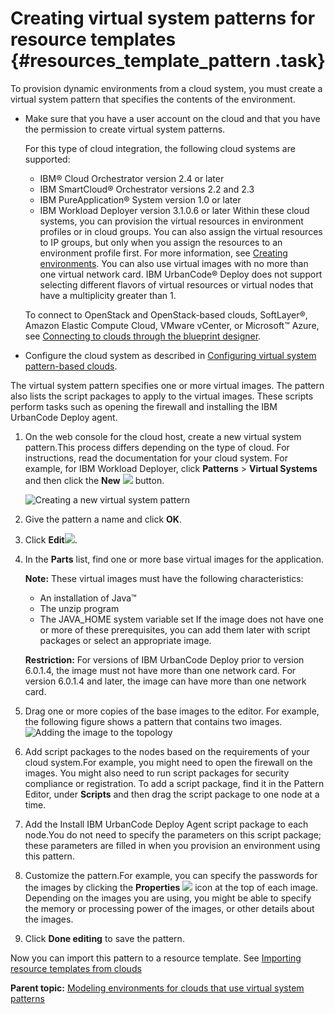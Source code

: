 # Creating virtual system patterns for resource templates {#resources_template_pattern .task}

To provision dynamic environments from a cloud system, you must create a virtual system pattern that specifies the contents of the environment.

-   Make sure that you have a user account on the cloud and that you have the permission to create virtual system patterns.

    For this type of cloud integration, the following cloud systems are supported:

    -   IBM® Cloud Orchestrator version 2.4 or later
    -   IBM SmartCloud® Orchestrator versions 2.2 and 2.3
    -   IBM PureApplication® System version 1.0 or later
    -   IBM Workload Deployer version 3.1.0.6 or later
    Within these cloud systems, you can provision the virtual resources in environment profiles or in cloud groups. You can also assign the virtual resources to IP groups, but only when you assign the resources to an environment profile first. For more information, see [Creating environments](app_environment_create.md). You can also use virtual images with no more than one virtual network card. IBM UrbanCode® Deploy does not support selecting different flavors of virtual resources or virtual nodes that have a multiplicity greater than 1.

    To connect to OpenStack and OpenStack-based clouds, SoftLayer®, Amazon Elastic Compute Cloud, VMware vCenter, or Microsoft™ Azure, see [Connecting to clouds through the blueprint designer](../../com.ibm.edt.doc/topics/security_cloud_connection.md).

-   Configure the cloud system as described in [Configuring virtual system pattern-based clouds](../../com.ibm.udeploy.install.doc/topics/cloud_configure.md).

The virtual system pattern specifies one or more virtual images. The pattern also lists the script packages to apply to the virtual images. These scripts perform tasks such as opening the firewall and installing the IBM UrbanCode Deploy agent.

1.  On the web console for the cloud host, create a new virtual system pattern.This process differs depending on the type of cloud. For instructions, read the documentation for your cloud system. For example, for IBM Workload Deployer, click **Patterns** \> **Virtual Systems** and then click the **New** ![](../images/new_script_package.gif) button.

    ![Creating a new virtual system pattern](../images/resources_template_pattern_a.gif)

2.  Give the pattern a name and click **OK**. 
3.  Click **Edit**![](../images/edit.gif).
4.  In the **Parts** list, find one or more base virtual images for the application.

    **Note:** These virtual images must have the following characteristics:

    -   An installation of Java™
    -   The unzip program
    -   The JAVA\_HOME system variable set
    If the image does not have one or more of these prerequisites, you can add them later with script packages or select an appropriate image.

    **Restriction:** For versions of IBM UrbanCode Deploy prior to version 6.0.1.4, the image must not have more than one network card. For version 6.0.1.4 and later, the image can have more than one network card.

5.  Drag one or more copies of the base images to the editor. For example, the following figure shows a pattern that contains two images. ![Adding the image to the topology](../images/resources_template_pattern_b.gif)

 
6.  Add script packages to the nodes based on the requirements of your cloud system.For example, you might need to open the firewall on the images. You might also need to run script packages for security compliance or registration. To add a script package, find it in the Pattern Editor, under **Scripts** and then drag the script package to one node at a time.
7.  Add the Install IBM UrbanCode Deploy Agent script package to each node.You do not need to specify the parameters on this script package; these parameters are filled in when you provision an environment using this pattern.
8.  Customize the pattern.For example, you can specify the passwords for the images by clicking the **Properties** ![](../images/image_properties.gif) icon at the top of each image. Depending on the images you are using, you might be able to specify the memory or processing power of the images, or other details about the images.
9.  Click **Done editing** to save the pattern. 

Now you can import this pattern to a resource template. See [Importing resource templates from clouds](resources_template_import_cloud.md)

**Parent topic:** [Modeling environments for clouds that use virtual system patterns](../../com.ibm.edt.doc/topics/blueprint_edit_clouds_vsp.md)

